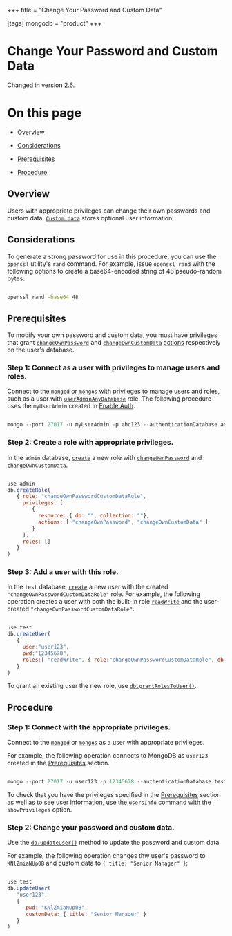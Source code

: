 +++
title = "Change Your Password and Custom Data"

[tags]
mongodb = "product"
+++
# Change Your Password and Custom Data

Changed in version 2.6.


# On this page

* [Overview](#overview) 

* [Considerations](#considerations) 

* [Prerequisites](#prerequisites) 

* [Procedure](#procedure) 


## Overview

Users with appropriate privileges can change their own passwords and
custom data. [``Custom data``](#admin.system.users.customData) stores
optional user information.


## Considerations

To generate a strong password for use in this procedure, you can use the
``openssl`` utility's ``rand`` command. For example, issue ``openssl
rand`` with the following options to create a base64-encoded string of 48
pseudo-random bytes:

```sh

openssl rand -base64 48

```


## Prerequisites

To modify your own password and custom data, you must have privileges
that grant [``changeOwnPassword``](#changeOwnPassword) and
[``changeOwnCustomData``](#changeOwnCustomData) [actions](#security-user-actions) respectively on the user's database.


### Step 1: Connect as a user with privileges to manage users and roles.

Connect to the [``mongod``](#bin.mongod) or [``mongos``](#bin.mongos) with privileges
to manage users and roles, such as a user with
[``userAdminAnyDatabase``](#userAdminAnyDatabase) role. The following procedure uses the
``myUserAdmin`` created in [Enable Auth](#).

```javascript

mongo --port 27017 -u myUserAdmin -p abc123 --authenticationDatabase admin

```


### Step 2: Create a role with appropriate privileges.

In the ``admin`` database, [``create``](#db.createRole) a new
role with [``changeOwnPassword``](#changeOwnPassword) and
[``changeOwnCustomData``](#changeOwnCustomData).

```javascript

use admin
db.createRole(
   { role: "changeOwnPasswordCustomDataRole",
     privileges: [
        {
          resource: { db: "", collection: ""},
          actions: [ "changeOwnPassword", "changeOwnCustomData" ]
        }
     ],
     roles: []
   }
)

```


### Step 3: Add a user with this role.

In the ``test`` database, [``create``](#db.createUser) a new user with
the created ``"changeOwnPasswordCustomDataRole"`` role. For example, the following
operation creates a user with both the built-in role [``readWrite``](#readWrite) and
the user-created ``"changeOwnPasswordCustomDataRole"``.

```javascript

use test
db.createUser(
   {
     user:"user123",
     pwd:"12345678",
     roles:[ "readWrite", { role:"changeOwnPasswordCustomDataRole", db:"admin" } ]
   }
)

```

To grant an existing user the new role, use
[``db.grantRolesToUser()``](#db.grantRolesToUser).


## Procedure


### Step 1: Connect with the appropriate privileges.

Connect to the [``mongod``](#bin.mongod) or [``mongos``](#bin.mongos) as a user with
appropriate privileges.

For example, the following operation connects to MongoDB as
``user123`` created in the [Prerequisites](#change-own-password-prereq)
section.

```javascript

mongo --port 27017 -u user123 -p 12345678 --authenticationDatabase test

```

To check that you have the privileges specified in the
[Prerequisites](#change-own-password-prereq) section as well as to see user
information, use the [``usersInfo``](#dbcmd.usersInfo) command with the
``showPrivileges`` option.


### Step 2: Change your password and custom data.

Use the [``db.updateUser()``](#db.updateUser) method to update the password and
custom data.

For example, the following operation changes thw user's password to
``KNlZmiaNUp0B`` and custom data to ``{ title: "Senior Manager" }``:

```javascript

use test
db.updateUser(
   "user123",
   {
      pwd: "KNlZmiaNUp0B",
      customData: { title: "Senior Manager" }
   }
)

```
